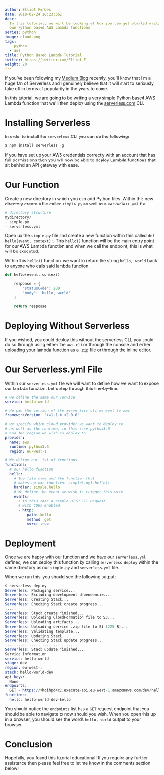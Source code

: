 ```yaml
---
author: Elliot Forbes
date: 2018-02-24T10:23:36Z
desc:
  In this tutorial, we will be looking at how you can get started writing your
  own Python based AWS Lambda functions
series: python
image: cloud.png
tags:
  - python
  - aws
title: Python Based Lambda Tutorial
twitter: https://twitter.com/Elliot_F
weight: 20
---
```


If you've been following my [Medium Blog](https://medium.com/@elliot_f)
recently, you'll know that I'm a huge fan of Serverless and I genuinely believe
that it will start to seriously take off in terms of popularity in the years to
come.

In this tutorial, we are going to be writing a very simple Python based AWS
Lambda function that we'll then deploy using the
[serverless.com](https://serverless.com/) CLI.

# Installing Serverless

In order to install the `serverless` CLI you can do the following:

```s
$ npm install serverless -g
```

If you have set up your AWS credentials correctly with an account that has full
permissions then you will now be able to deploy Lambda functions that sit behind
an API gateway with ease.

# Our Function

Create a new directory in which you can add Python files. Within this new
directory create a file called `simple.py` as well as a `serverless.yml` file.

```s
# directory structure
mydirectory/
- simple.py
- serverless.yml
```

Open up the `simple.py` file and create a new function within this called
`def hello(event, context):`. This `hello()` function will be the main entry
point for our AWS Lambda function and when we call the endpoint, this is what
will be executed.

Within this `hello()` function, we want to return the string `hello, world` back
to anyone who calls said lambda function.

```py
def hello(event, context):

    response = {
        "statusCode": 200,
        "body": 'hello, world'
    }

    return response
```

# Deploying Without Serverless

If you wished, you could deploy this without the serverless CLI, you could do so
through using either the `aws-cli` or through the console and either uploading
your lambda function as a `.zip` file or through the inline editor.

# Our Serverless.yml File

Within our `serverless.yml` file we will want to define how we want to expose
our lambda function. Let's step through this line-by-line.

```yaml
# we define the name our service
service: hello-world

# We pin the version of the serverless cli we want to use
frameworkVersion: ">=1.1.0 <2.0.0"

# we specify which cloud provider we want to deploy to
# as well as the runtime, in this case python3.6
# and the region we wish to deploy to
provider:
  name: aws
  runtime: python3.6
  region: eu-west-1

# We define our list of functions
functions:
  # our hello function
  hello:
    # the file name and the function that
    # makes up our function: simple(.py).hello()
    handler: simple.hello
    # We define the event we wish to trigger this with
    events:
      # in this case a simple HTTP GET Request
      # with CORS enabled
      - http:
          path: hello
          method: get
          cors: true
```

# Deployment

Once we are happy with our function and we have our `serverless.yml` defined, we
can deploy this function by calling `serverless deploy` within the same
directory as our `simple.py` and `serverless.yml` file.

When we run this, you should see the following output:

```s
$ serverless deploy
Serverless: Packaging service...
Serverless: Excluding development dependencies...
Serverless: Creating Stack...
Serverless: Checking Stack create progress...
.....
Serverless: Stack create finished...
Serverless: Uploading CloudFormation file to S3...
Serverless: Uploading artifacts...
Serverless: Uploading service .zip file to S3 (225 B)...
Serverless: Validating template...
Serverless: Updating Stack...
Serverless: Checking Stack update progress...
.................................
Serverless: Stack update finished...
Service Information
service: hello-world
stage: dev
region: eu-west-1
stack: hello-world-dev
api keys:
  None
endpoints:
  GET - https://9hqihpd4c2.execute-api.eu-west-1.amazonaws.com/dev/hello
functions:
  hello: hello-world-dev-hello
```

You should notice the `endpoints` list has a `GET` request endpoint that you
should be able to navigate to now should you wish. When you open this up in a
browser, you should see the words `hello, world` output to your browser.

# Conclusion

Hopefully, you found this tutorial educational! If you require any further
assistance then please feel free to let me know in the comments section below!
